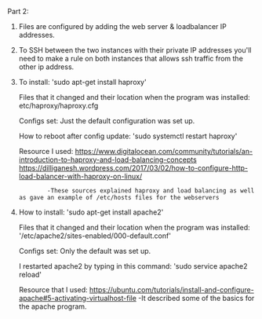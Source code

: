 Part 2:

1. Files are configured by adding the web server & loadbalancer IP addresses.

2. To SSH between the two instances with their private IP addresses you'll need to make a rule on both instances that allows ssh traffic from the other ip address.

3. To install: 'sudo apt-get install haproxy'

   Files that it changed and their location when the program was installed: etc/haproxy/haproxy.cfg
   
   Configs set: Just the default configuration was set up.
   
   How to reboot after config update: 'sudo systemctl restart haproxy'
   
   Resource I used: https://www.digitalocean.com/community/tutorials/an-introduction-to-haproxy-and-load-balancing-concepts
                    https://dilliganesh.wordpress.com/2017/03/02/how-to-configure-http-load-balancer-with-haproxy-on-linux/
                    
               -These sources explained haproxy and load balancing as well as gave an example of /etc/hosts files for the webservers
   
   
   
   
4. How to install: 'sudo apt-get install apache2'

   Files that it changed and their location when the program was installed: '/etc/apache2/sites-enabled/000-default.conf'
   
   Configs set: Only the default was set up.
   
   I restarted apache2 by typing in this command: 'sudo service apache2 reload'
   
   Resource that I used: https://ubuntu.com/tutorials/install-and-configure-apache#5-activating-virtualhost-file
        -It described some of the basics for the apache program.
